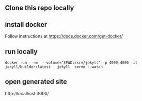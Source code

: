 

## Clone this repo locally

## install docker 
 Follow instructions at https://docs.docker.com/get-docker/

## run locally
```docker run --rm  --volume="$PWD:/srv/jekyll" -p 4000:4000 -it jekyll/builder:latest   jekyll  serve --watch```

## open generated site 
http://localhost:3000/

